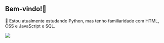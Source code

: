 ## Bem-vindo!👋


📖 Estou atualmente estudando Python, mas tenho familiaridade com HTML, CSS e JavaScript e SQL.

<div>
  <img height-"180em" src="https://github-readme-stats.vercel.app/api?username=LohanConrado&show_icons=true&themed=radical&include_all_commits=true&count_private-true"/›
  <img height-"180em" src="https://github-readme-stats.vercel.app/api/top-langs/?username=LohanConrado&layout=compact&langs_count=16&theme=radical"/>
</div>
